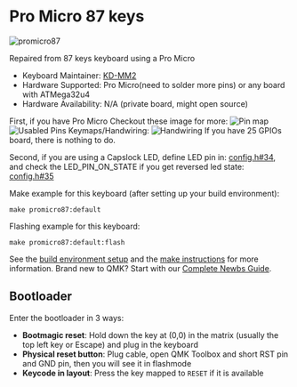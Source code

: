 # Pro Micro 87 keys

![promicro87](https://i.imgur.com/DLqdtAW.jpeg)

Repaired from 87 keys keyboard using a Pro Micro

* Keyboard Maintainer: [KD-MM2](https://github.com/KD-MM2)
* Hardware Supported: Pro Micro(need to solder more pins) or any board with ATMega32u4
* Hardware Availability: N/A (private board, might open source)

First, if you have Pro Micro
    Checkout these image for more: ![Pin map](https://i.imgur.com/SvZ9rGQ.jpeg)     ![Usabled Pins](https://i.imgur.com/Nr4cWP5.jpeg)
    Keymaps/Handwiring: ![Handwiring](https://i.imgur.com/G1izHd6.png)
If you have 25 GPIOs board, there is nothing to do.

Second, if you are using a Capslock LED, define LED pin in: [config.h#34](https://github.com/KD-MM2/qmk_firmware/blob/6e0c35b06e69f37c115b0d6dc52596b06e0ec0d9/keyboards/promicro87/config.h#L34),
and check the LED_PIN_ON_STATE if you get reversed led state: [config.h#35](https://github.com/KD-MM2/qmk_firmware/blob/6e0c35b06e69f37c115b0d6dc52596b06e0ec0d9/keyboards/promicro87/config.h#L34)

Make example for this keyboard (after setting up your build environment):

    make promicro87:default

Flashing example for this keyboard:

    make promicro87:default:flash

See the [build environment setup](https://docs.qmk.fm/#/getting_started_build_tools) and the [make instructions](https://docs.qmk.fm/#/getting_started_make_guide) for more information. Brand new to QMK? Start with our [Complete Newbs Guide](https://docs.qmk.fm/#/newbs).

## Bootloader

Enter the bootloader in 3 ways:

* **Bootmagic reset**: Hold down the key at (0,0) in the matrix (usually the top left key or Escape) and plug in the keyboard
* **Physical reset button**: Plug cable, open QMK Toolbox and short RST pin and GND pin, then you will see it in flashmode
* **Keycode in layout**: Press the key mapped to `RESET` if it is available
